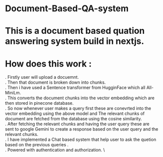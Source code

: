 # Document-Based-QA-system

# This is a document based quation answering system build in nextjs.
# How does this work :

 . Firstly user will upload a docuemnt.\
 . Then that document is broken down into chunks. \
 . Then i have used a Sentence transformer from HugginFace which all All-MiniLm. \
 . This converts the document chunks into the vector embedding which are then stored in pinecone database. \
 . So now whenever user makes a query first these are conevrted into the vector embedding using the above model and The relevant chunks of document are fetched from the database using the cosine similarity. \
 . After fetching the relevant chunks and having the user query these are sent to  google Gemini to create a response based on the user query and the relevant chunks. \
 . I have implemented a Chat based system that help user to ask the quetion based on the previous queries . \
 . Powered with authentication and authorization. \
